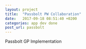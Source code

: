 ```yaml
---
layout: project
title:  "Passbolt PW Collaboration"
date:   2017-09-18 08:51:40 +0200
categories: app dev done
post_url: passbolt
---
```


Passbolt GP Implementation


